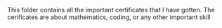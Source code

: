 This folder contains all the important certificates that I have gotten.
The cerificates are about mathematics, coding, or any other important skill
